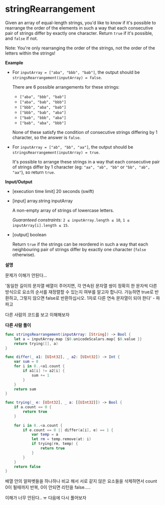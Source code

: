 # stringRearrangement

Given an array of equal-length strings, you'd like to know if it's possible to rearrange the order of the elements in such a way that each consecutive pair of strings differ by exactly one character. Return `true` if it's possible, and `false` if not.

Note: You're only rearranging the order of the strings, not the order of the letters within the strings!

**Example**

- For `inputArray = ["aba", "bbb", "bab"]`, the output should be
  `stringsRearrangement(inputArray) = false`.

  There are 6 possible arrangements for these strings:

  - `["aba", "bbb", "bab"]`
  - `["aba", "bab", "bbb"]`
  - `["bbb", "aba", "bab"]`
  - `["bbb", "bab", "aba"]`
  - `["bab", "bbb", "aba"]`
  - `["bab", "aba", "bbb"]`

  None of these satisfy the condition of consecutive strings differing by 1 character, so the answer is `false`.

- For `inputArray = ["ab", "bb", "aa"]`, the output should be
  `stringsRearrangement(inputArray) = true`.

  It's possible to arrange these strings in a way that each consecutive pair of strings differ by 1 character (eg: `"aa", "ab", "bb"` or `"bb", "ab", "aa"`), so return `true`.

**Input/Output**

- [execution time limit] 20 seconds (swift)

- [input] array.string inputArray

  A non-empty array of strings of lowercase letters.

  *Guaranteed constraints:*
  `2 ≤ inputArray.length ≤ 10`,
  `1 ≤ inputArray[i].length ≤ 15`.

- [output] boolean

  Return `true` if the strings can be reordered in such a way that each neighbouring pair of strings differ by exactly one character (`false` otherwise).

**설명**

문제가 이해가 안된다...

 '동일한 길이의 문자열 배열이 주어지면, 각 연속된 문자열 쌍이 정확히 한 문자씩 다른 방식으로 요소의 순서를 재정렬할 수 있는지 여부를 알고자 합니다. 가능하면 true로 반환하고, 그렇지 않으면 false로 반환하십시오. 1자로 다른 연속 문자열이 되야 한다' - 파파고

다른 사람의 코드를 보고 이해해보자

**다른 사람 풀이**

```swift
func stringsRearrangement(inputArray: [String]) -> Bool {
    let a = inputArray.map {$0.unicodeScalars.map{ $0.value }}
    return trying([], a)
}

func differ(_ a1: [UInt32], _ a2: [UInt32]) -> Int {
    var sum = 0
    for i in 0..<a1.count {
        if a1[i] != a2[i] {
            sum += 1
        }
    }
    return sum
}

func trying(_ e: [UInt32], _ a: [[UInt32]]) -> Bool {
    if a.count == 0 {
        return true
    }
    
    for i in 0..<a.count {
        if e.count == 0 || differ(a[i], e) == 1 {
            var temp = a
            let rm = temp.remove(at: i)
            if trying(rm, temp) {
                return true
            }
        }
    }
    return false
}
```

배열 안의 알파벳들을 하나하나 비교 해서 서로 같지 않은 요소들을 삭제하면서 count 0이 될때까지 반복, 0이 안되면 리턴을 false.....

이해가 너무 안된다.. ㅠ 다음에 다시 풀어보자